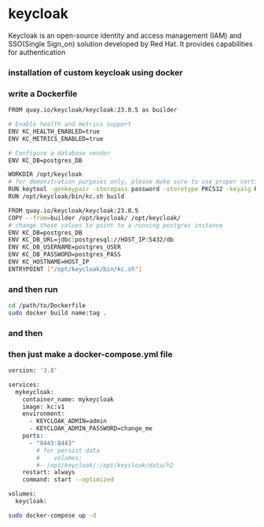 # keycloak
 Keycloak is an open-source identity and access management (IAM) and SSO(Single Sign_on) solution developed by Red Hat. It provides capabilities for authentication

 ### installation of custom keycloak using docker

### write a Dockerfile

```bash
FROM quay.io/keycloak/keycloak:23.0.5 as builder

# Enable health and metrics support
ENV KC_HEALTH_ENABLED=true
ENV KC_METRICS_ENABLED=true

# Configure a database vendor
ENV KC_DB=postgres_DB

WORKDIR /opt/keycloak
# for demonstration purposes only, please make sure to use proper certificates in production instead
RUN keytool -genkeypair -storepass password -storetype PKCS12 -keyalg RSA -keysize 2048 -dname "CN=server" -alias server -ext "SAN:c=DNS:HOST_IP,IP:127.0.0.1" -keystore conf/server.keystore
RUN /opt/keycloak/bin/kc.sh build

FROM quay.io/keycloak/keycloak:23.0.5
COPY --from=builder /opt/keycloak/ /opt/keycloak/
# change these values to point to a running postgres instance
ENV KC_DB=postgres_DB
ENV KC_DB_URL=jdbc:postgresql://HOST_IP:5432/db
ENV KC_DB_USERNAME=postgres_USER
ENV KC_DB_PASSWORD=postgres_PASS
ENV KC_HOSTNAME=HOST_IP
ENTRYPOINT ["/opt/keycloak/bin/kc.sh"]
```

### and then run 
```bash
cd /path/to/Dockerfile
sudo docker build name:tag .
```
### and then 
### then just make a docker-compose.yml file
```bash
version: '3.8'

services:
  mykeycloak:
    container_name: mykeycloak
    image: kc:v1
    environment:
      - KEYCLOAK_ADMIN=admin
      - KEYCLOAK_ADMIN_PASSWORD=change_me
    ports:
      - "8443:8443"
        # for persist data
        #    volumes:
        #- /opt/keycloak/:/opt/keycloak/data/h2
    restart: always
    command: start --optimized

volumes:
  keycloak:

```

```bash
sudo docker-compose up -d
```
